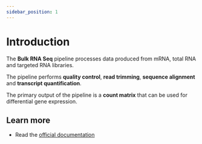 ```yaml
---
sidebar_position: 1
---
```


# Introduction

The **Bulk RNA Seq** pipeline processes data produced from mRNA, total RNA and targeted RNA libraries.

The pipeline performs **quality control**, **read trimming**, **sequence alignment** and **transcript quantification**.

The primary output of the pipeline is a **count matrix** that can be used for differential gene expression.

## Learn more

- Read the [official documentation](https://nf-co.re/scrnaseq/latest/)